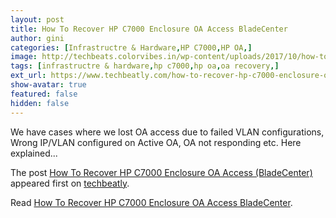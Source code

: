 ```yaml
---
layout: post
title: How To Recover HP C7000 Enclosure OA Access BladeCenter
author: gini
categories: [Infrastructre & Hardware,HP C7000,HP OA,]
image: http://techbeats.colorvibes.in/wp-content/uploads/2017/10/how-to-recover-hp-c7000-enclosure-oa-access-bladecenter.png
tags: [infrastructre & hardware,hp c7000,hp oa,oa recovery,]
ext_url: https://www.techbeatly.com/how-to-recover-hp-c7000-enclosure-oa-access-bladecenter/
show-avatar: true
featured: false
hidden: false
---
```


<p>We have cases where we lost OA access due to failed VLAN configurations, Wrong IP/VLAN configured on Active OA, OA not responding etc. Here explained&#46;&#46;&#46;</p>
<p>The post <a href="https://www.techbeatly.com/how-to-recover-hp-c7000-enclosure-oa-access-bladecenter/">How To Recover HP C7000 Enclosure OA Access (BladeCenter)</a> appeared first on <a href="https://www.techbeatly.com">techbeatly</a>.</p>

Read [How To Recover HP C7000 Enclosure OA Access BladeCenter](https://www.techbeatly.com/how-to-recover-hp-c7000-enclosure-oa-access-bladecenter/).